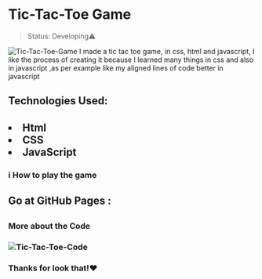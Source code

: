 
<h1>Tic-Tac-Toe Game</h1>

>Status: Developing⚠️

<img src="https://media.discordapp.net/attachments/914344565073412126/970683002956951572/Jogo_da_Velha.JPG?width=1354&height=676"
     alt="Tic-Tac-Toe-Game">
I made a tic tac toe game, in css, html and javascript, I like the process of creating it because I learned many things in css and also in javascript ,as per example like my aligned lines of code better in javascript
<h2>Technologies Used:<h2>
 <li>Html</li>
 <li>CSS</li>
 <li>JavaScript</li>
 
  
 <h3> ℹ️ How to play the game<h3>
 <h2>Go at GitHub Pages :<h2/>


<h3> More about the Code<h3>
<img src="https://media.discordapp.net/attachments/914344565073412126/970684827030413312/about_the_code.JPG?width=1354&height=676"
     alt="Tic-Tac-Toe-Code">
    <h3> Thanks for look that!❤️</h3>

